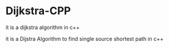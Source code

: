 # Dijkstra-CPP
it is a dijkstra algorithm in c++

it is a Dijstra Algorithm to find single source shortest path in c++
